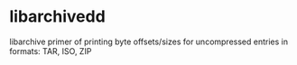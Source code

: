# libarchivedd
libarchive primer of printing byte offsets/sizes for uncompressed entries in formats: TAR, ISO, ZIP
